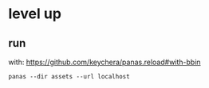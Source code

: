 # level up

## run

with: https://github.com/keychera/panas.reload#with-bbin

```
panas --dir assets --url localhost
```
